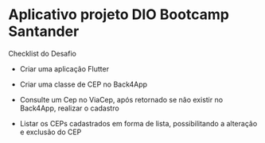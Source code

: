 # Aplicativo projeto DIO Bootcamp Santander

Checklist do Desafio

- Criar uma aplicação Flutter​

- Criar uma classe de CEP no Back4App​

- Consulte um Cep no ViaCep, após retornado se não existir no Back4App, realizar o cadastro​

- Listar os CEPs cadastrados em forma de lista, possibilitando a alteração e exclusão do CEP​
